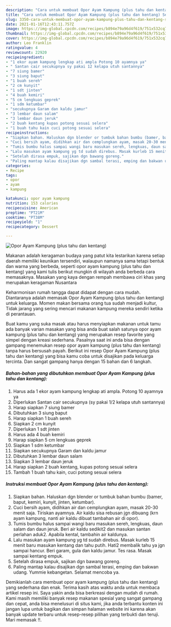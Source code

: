 ```yaml
---
description: "Cara untuk membuat Opor Ayam Kampung (plus tahu dan kentang) Sempurna"
title: "Cara untuk membuat Opor Ayam Kampung (plus tahu dan kentang) Sempurna"
slug: 3350-cara-untuk-membuat-opor-ayam-kampung-plus-tahu-dan-kentang-sempurna
date: 2021-01-16T12:43:11.757Z
image: https://img-global.cpcdn.com/recipes/b894e79a96d4f619/751x532cq70/opor-ayam-kampung-plus-tahu-dan-kentang-foto-resep-utama.jpg
thumbnail: https://img-global.cpcdn.com/recipes/b894e79a96d4f619/751x532cq70/opor-ayam-kampung-plus-tahu-dan-kentang-foto-resep-utama.jpg
cover: https://img-global.cpcdn.com/recipes/b894e79a96d4f619/751x532cq70/opor-ayam-kampung-plus-tahu-dan-kentang-foto-resep-utama.jpg
author: Leo Franklin
ratingvalue: 4
reviewcount: 22920
recipeingredient:
- "1 ekor ayam kampung lengkap ati ampla Potong 10 ayamnya ya"
- " Santan cair secukupnya sy pakai 12 kelapa utuh santannya"
- "7 siung bamer"
- "3 siung baput"
- "1 buah sereh"
- "2 cm kunyit"
- "1 sdt jinten"
- "4 buah kemiri"
- "5 cm lengkuas geprek"
- "1 sdm ketumbar"
- "secukupnya Garam dan kaldu jamur"
- "3 lembar daun salam"
- "3 lembar daun jeruk"
- "2 buah kentang kupas potong sesuai selera"
- "1 buah tahu kain cuci potong sesuai selera"
recipeinstructions:
- "Siapkan bahan. Haluskan dgn blender or tumbuk bahan bumbu (bamer, baput, kemiri, kunyit, jinten, ketumbar)."
- "Cuci bersih ayam, didihkan air dan cemplungkan ayam, masak 20-30 menit saja. Tiriskan ayamnya. Air kaldu sisa rebusan jgn dibuang (krn ayam kampung, nanti air kaldu dibuat tambahan air di opor)."
- "Tumis bumbu halus sampai wangi baru masukan sereh, lengkuas, daun salam dan daun jeruk. Beri air kaldu sedikit2 dan masukan santan perlahan aduk2. Apabila kental, tambahin air kaldunya."
- "Lalu masukan ayam kampung yg td sudah direbus. Masak kurleb 15 menit baru masukan kentang dan tahu putih. Hati2 membalik tahu ya jgn sampai hancur. Beri garam, gula dan kaldu jamur. Tes rasa. Masak sampai kentang empuk."
- "Setelah dirasa empuk, sajikan dgn bawang goreng."
- "Paling mantap kalau disajikan dgn sambal terasi, emping dan bakwan udang. Yummie kebangetan. Selamat mencoba ya."
categories:
- Recipe
tags:
- opor
- ayam
- kampung

katakunci: opor ayam kampung 
nutrition: 153 calories
recipecuisine: American
preptime: "PT21M"
cooktime: "PT38M"
recipeyield: "1"
recipecategory: Dessert

---
```



![Opor Ayam Kampung (plus tahu dan kentang)](https://img-global.cpcdn.com/recipes/b894e79a96d4f619/751x532cq70/opor-ayam-kampung-plus-tahu-dan-kentang-foto-resep-utama.jpg)

Makanan adalah keragaman budaya yang patut kita lestarikan karena setiap daerah memiliki keunikan tersendiri, walaupun namanya sama tetapi bentuk dan warna yang berbeda, seperti opor ayam kampung (plus tahu dan kentang) yang kami tulis berikut mungkin di wilayah anda berbeda cara memasaknya. Masakan yang kaya dengan rempah membawa ciri khas yang merupakan keragaman Nusantara



Keharmonisan rumah tangga dapat didapat dengan cara mudah. Diantaranya adalah memasak Opor Ayam Kampung (plus tahu dan kentang) untuk keluarga. Momen makan bersama orang tua sudah menjadi kultur, Tidak jarang yang sering mencari makanan kampung mereka sendiri ketika di perantauan.

Buat kamu yang suka masak atau harus menyiapkan makanan untuk tamu ada banyak varian masakan yang bisa anda buat salah satunya opor ayam kampung (plus tahu dan kentang) yang merupakan resep favorite yang simpel dengan kreasi sederhana. Pasalnya saat ini anda bisa dengan gampang menemukan resep opor ayam kampung (plus tahu dan kentang) tanpa harus bersusah payah.
Berikut ini resep Opor Ayam Kampung (plus tahu dan kentang) yang bisa kamu coba untuk disajikan pada keluarga tercinta. Dan sangat gampang hanya dengan 15 bahan dan 6 langkah.


<!--inarticleads1-->

##### Bahan-bahan yang dibutuhkan membuat Opor Ayam Kampung (plus tahu dan kentang):

1. Harus ada 1 ekor ayam kampung lengkap ati ampla. Potong 10 ayamnya ya
1. Diperlukan  Santan cair secukupnya (sy pakai 1/2 kelapa utuh santannya)
1. Harap siapkan 7 siung bamer
1. Dibutuhkan 3 siung baput
1. Harap siapkan 1 buah sereh
1. Siapkan 2 cm kunyit
1. Diperlukan 1 sdt jinten
1. Harus ada 4 buah kemiri
1. Harap siapkan 5 cm lengkuas geprek
1. Siapkan 1 sdm ketumbar
1. Siapkan secukupnya Garam dan kaldu jamur
1. Dibutuhkan 3 lembar daun salam
1. Siapkan 3 lembar daun jeruk
1. Harap siapkan 2 buah kentang, kupas potong sesuai selera
1. Tambah 1 buah tahu kain, cuci potong sesuai selera




<!--inarticleads2-->

##### Instruksi membuat  Opor Ayam Kampung (plus tahu dan kentang):

1. Siapkan bahan. Haluskan dgn blender or tumbuk bahan bumbu (bamer, baput, kemiri, kunyit, jinten, ketumbar).
1. Cuci bersih ayam, didihkan air dan cemplungkan ayam, masak 20-30 menit saja. Tiriskan ayamnya. Air kaldu sisa rebusan jgn dibuang (krn ayam kampung, nanti air kaldu dibuat tambahan air di opor).
1. Tumis bumbu halus sampai wangi baru masukan sereh, lengkuas, daun salam dan daun jeruk. Beri air kaldu sedikit2 dan masukan santan perlahan aduk2. Apabila kental, tambahin air kaldunya.
1. Lalu masukan ayam kampung yg td sudah direbus. Masak kurleb 15 menit baru masukan kentang dan tahu putih. Hati2 membalik tahu ya jgn sampai hancur. Beri garam, gula dan kaldu jamur. Tes rasa. Masak sampai kentang empuk.
1. Setelah dirasa empuk, sajikan dgn bawang goreng.
1. Paling mantap kalau disajikan dgn sambal terasi, emping dan bakwan udang. Yummie kebangetan. Selamat mencoba ya.




Demikianlah cara membuat opor ayam kampung (plus tahu dan kentang) yang sederhana dan enak. Terima kasih atas waktu anda untuk membaca artikel resep ini. Saya yakin anda bisa berkreasi dengan mudah di rumah. Kami masih memiliki banyak resep makanan spesial yang sangat gampang dan cepat, anda bisa menelusuri di situs kami, jika anda terbantu konten ini jangan lupa untuk bagikan dan simpan halaman website ini karena akan banyak update terbaru untuk resep-resep pilihan yang terbukti dan teruji. Mari memasak !!. 

